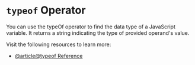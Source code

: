 # `typeof` Operator

You can use the typeOf operator to find the data type of a JavaScript variable. It returns a string indicating the type of provided operand's value.

Visit the following resources to learn more:

- [@article@typeof Reference](https://developer.mozilla.org/en-US/docs/Web/JavaScript/Reference/Operators/typeof)
